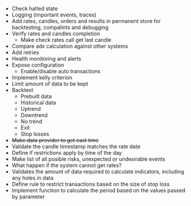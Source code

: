 *	Check halted state
*	Logging (important events, traces)
*	Add rates, candles, orders and results in permanent store for backtesting, compalints and debugging
*	Verify rates and candles completion
	*	Make check rates call get last candle
*	Compare adx calculation against other systems
*	Add retries
*	Health monitoring and alerts
*	Expose configuration
	*	Enable/disable auto transactions
*	Implement kelly criterion
*	Limit amount of data to be kept 
*	Backtest
	*	Prebuilt data
	*	Historical data
	*	Uptrend
	*	Downtrend
	*	No trend
	*	Exit
	*	Stop losses
*	~~Make data provider to get east time~~
*	Validate the candle timestamp matches the rate date
*	Define if restrictions apply by time of the day
*	Make list of all posible risks, unexpected or undesirable events
*	What happen if the system cannot get rates?
*	Validates the amount of data required to calculate indicators, including any holes in data
*	Define rule to restrict transactions based on the size of stop loss
*	Implement function to calculate the period based on the values passed by parameter
